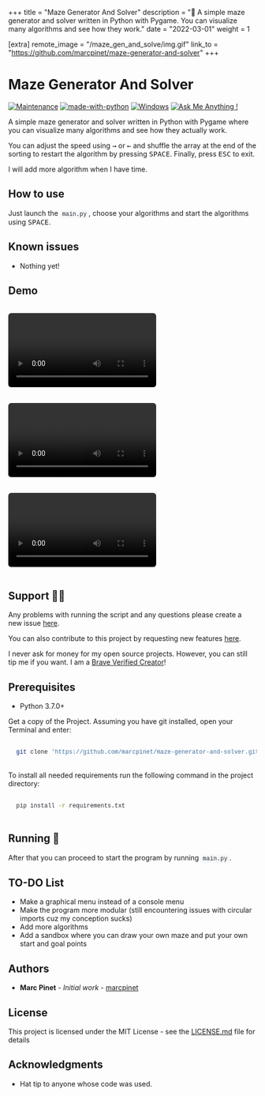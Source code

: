 +++
title = "Maze Generator And Solver"
description = "🌽 A simple maze generator and solver written in Python with Pygame. You can visualize many algorithms and see how they work."
date = "2022-03-01"
weight = 1

[extra]
remote_image = "/maze_gen_and_solve/img.gif"
link_to = "https://github.com/marcpinet/maze-generator-and-solver"
+++

<style>
/* GitHub Alert Styles */
.github-alert {
    border-radius: 6px;
    margin: 16px 0;
    padding: 12px 16px;
    border-left: 4px solid;
}

.github-alert-note {
    background-color: #ddf4ff;
    border-color: #0969da;
}

.github-alert-tip {
    background-color: #dcfce7;
    border-color: #1a7f37;
}

.github-alert-important {
    background-color: #f3e8ff;
    border-color: #8250df;
}

.github-alert-warning {
    background-color: #fff8dc;
    border-color: #d1242f;
}

.github-alert-caution {
    background-color: #ffebee;
    border-color: #d1242f;
}

/* Table Wrapper */
.table-wrapper {
    overflow-x: auto;
    margin: 16px 0;
}

.table-wrapper table {
    width: 100%;
    border-collapse: collapse;
}

.table-wrapper th,
.table-wrapper td {
    border: 1px solid #d1d5da;
    padding: 8px 12px;
    text-align: left;
}

.table-wrapper th {
    font-weight: 600;
}

/* Video Styles */
video {
    max-width: 100%;
    height: auto;
    border-radius: 6px;
    margin: 16px 0;
}

/* Code Block Styles */
pre {
    background-color: #f6f8fa;
    border-radius: 6px;
    padding: 16px;
    overflow-x: auto;
    margin: 16px 0;
}

code {
    background-color: #f6f8fa;
    padding: 2px 4px;
    border-radius: 3px;
    font-family: 'SFMono-Regular', 'Monaco', 'Inconsolata', 'Liberation Mono', 'Consolas', monospace;
    font-size: 85%;
    color: #24292f;
}

pre code {
    background-color: transparent;
    padding: 0;
}

/* Dark mode support for inline code */
@media (prefers-color-scheme: dark) {
    pre {
        background-color: #161b22;
        color: #f0f6fc;
    }
    
    code {
        background-color: #21262d;
        color: #f0f6fc;
    }
    
    pre code {
        background-color: transparent;
        color: inherit;
    }
}
</style>

# Maze Generator And Solver

[![Maintenance](https://img.shields.io/badge/Maintained%3F-yes-green.svg)](https://GitHub.com/Naereen/StrapDown.js/graphs/commit-activity) [![made-with-python](https://img.shields.io/badge/Made%20with-Python-1f425f.svg)](https://www.python.org/) [![Windows](https://svgshare.com/i/ZhY.svg)](https://svgshare.com/i/ZhY.svg) [![Ask Me Anything !](https://img.shields.io/badge/Ask%20me-anything-1abc9c.svg)](https://GitHub.com/Naereen/ama)

A simple maze generator and solver written in Python with Pygame where you can visualize many algorithms and see how they actually work.

You can adjust the speed using <kbd>→</kbd> or <kbd>←</kbd> and shuffle the array at the end of the sorting to restart the algorithm by pressing <kbd>SPACE</kbd>. Finally, press <kbd>ESC</kbd> to exit.

I will add more algorithm when I have time.

## How to use

Just launch the `main.py`, choose your algorithms and start the algorithms using <kbd>SPACE</kbd>.

## Known issues

<ul>
    <li>Nothing yet!</li>
</ul>

## Demo

<video controls style="max-width: 100%; height: auto;">
    <source src="https://user-images.githubusercontent.com/52708150/156903512-38ebd385-285c-464c-b69d-1fc0079b1340.mp4" type="video/mp4">
    Your browser does not support the video tag. <a href="https://user-images.githubusercontent.com/52708150/156903512-38ebd385-285c-464c-b69d-1fc0079b1340.mp4">View video</a>
</video>

<video controls style="max-width: 100%; height: auto;">
    <source src="https://user-images.githubusercontent.com/52708150/156903514-40d80faa-2147-43e2-919e-34e096a4e033.mp4" type="video/mp4">
    Your browser does not support the video tag. <a href="https://user-images.githubusercontent.com/52708150/156903514-40d80faa-2147-43e2-919e-34e096a4e033.mp4">View video</a>
</video>

<video controls style="max-width: 100%; height: auto;">
    <source src="https://user-images.githubusercontent.com/52708150/156903579-dfd3e9c6-e71b-4560-acb2-a4e9c9684936.mp4" type="video/mp4">
    Your browser does not support the video tag. <a href="https://user-images.githubusercontent.com/52708150/156903579-dfd3e9c6-e71b-4560-acb2-a4e9c9684936.mp4">View video</a>
</video>

## Support 👨‍💻

Any problems with running the script and any questions please create a new issue [here](https://github.com/marcpinet/maze-generator-and-solver/issues/new?assignees=&labels=&template=bug_report.md&title=).

You can also contribute to this project by requesting new features [here](https://github.com/marcpinet/maze-generator-and-solver/new?assignees=&labels=&template=feature_request.md&title=).

I never ask for money for my open source projects. However, you can still tip me if you want.
I am a [Brave Verified Creator](https://i.imgur.com/fOUfdM5.png)!

## Prerequisites

* Python 3.7.0+

Get a copy of the Project. Assuming you have git installed, open your Terminal and enter:

```bash
git clone 'https://github.com/marcpinet/maze-generator-and-solver.git'
```

To install all needed requirements run the following command in the project directory:

```bash
pip install -r requirements.txt
```

## Running 🏃

After that you can proceed to start the program by running `main.py`.

## TO-DO List

<ul>
    <li>Make a graphical menu instead of a console menu</li>
    <li>Make the program more modular (still encountering issues with circular imports cuz my conception sucks)</li>
    <li>Add more algorithms</li>
    <li>Add a sandbox where you can draw your own maze and put your own start and goal points</li>
</ul>

## Authors

* **Marc Pinet** - *Initial work* - [marcpinet](https://github.com/marcpinet)

## License

This project is licensed under the MIT License - see the [LICENSE.md](https://github.com/marcpinet/maze-generator-and-solver/tree/main/LICENSE.md) file for details

## Acknowledgments

* Hat tip to anyone whose code was used.